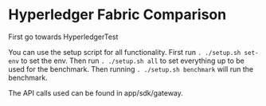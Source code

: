 # Hyperledger Fabric Comparison
First go towards HyperledgerTest

You can use the setup script for all functionality.
First run `. ./setup.sh set-env` to set the env. Then run `. ./setup.sh all` to set everything up to be used for the benchmark.
Then running `. ./setup.sh benchmark` will run the benchmark.

The API calls used can be found in app/sdk/gateway.

